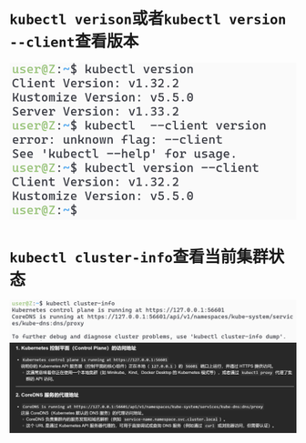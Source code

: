 # `kubectl verison`或者`kubectl version --client`查看版本
![alt text](README_Images/1-查看集群及版本/image.png)

# `kubectl cluster-info`查看当前集群状态
![alt text](<README_Images/1-kubectl cluster-info/image.png>)
![alt text](<README_Images/1-kubectl cluster-info/image-1.png>)

# 